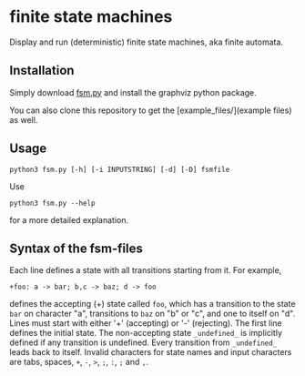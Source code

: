 # finite state machines
Display and run (deterministic) finite state machines, aka finite automata.


## Installation

Simply download [fsm.py](fsm.py) and install the graphviz python package.

You can also clone this repository to get the [example_files/](example files) as well.

## Usage
```
python3 fsm.py [-h] [-i INPUTSTRING] [-d] [-D] fsmfile
```
Use
```
python3 fsm.py --help
```
for a more detailed explanation.

## Syntax of the fsm-files
Each line defines a state with all transitions starting from it. For example,
```
+foo: a -> bar; b,c -> baz; d -> foo
```
defines the accepting (+) state called `foo`, which has a transition to the state `bar` on character "a", transitions to `baz` on "b" or "c", and one to itself on "d".
Lines must start with either '+' (accepting) or '-' (rejecting).
The first line defines the initial state.
The non-accepting state `_undefined_` is implicitly defined if any transition is undefined. Every transition from `_undefined_` leads back to itself.
Invalid characters for state names and input characters are tabs, spaces, `+`, `-`, `>`, `;`, `:`, `;` and `,`.
